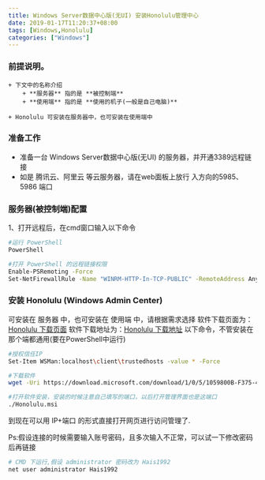 ```yaml
---
title: Windows Server数据中心版(无UI) 安装Honolulu管理中心
date: 2019-01-17T11:20:37+08:00
tags: [Windows,Honolulu]
categories: ["Windows"]
---
```


### 前提说明。
	+ 下文中的名称介绍
		+ **服务器** 指的是 **被控制端**
		+ **使用端** 指的是 **使用的机子(一般是自己电脑)**
	
	+ Honolulu 可安装在服务器中，也可安装在使用端中

### 准备工作
 - 准备一台 Windows Server数据中心版(无UI) 的服务器，并开通3389远程链接
 - 如是 腾讯云、阿里云 等云服务器，请在web面板上放行 入方向的5985、5986 端口

### 服务器(被控制端)配置
1、打开远程后，在cmd窗口输入以下命令
``` bash
#运行 PowerShell
PowerShell

#打开 PowerShell 的远程链接权限
Enable-PSRemoting -Force
Set-NetFirewallRule -Name "WINRM-HTTP-In-TCP-PUBLIC" -RemoteAddress Any
```

### 安装 Honolulu (Windows Admin Center)
可安装在 服务器 中，也可安装在 使用端 中，请根据需求选择
软件下载页面为：[Honolulu 下载页面](https://docs.microsoft.com/en-us/windows-server/manage/windows-admin-center/understand/windows-admin-center)
软件下载地址为：[Honolulu 下载地址](https://aka.ms/WACDownload)
以下命令，不管安装在那个端都通用(要在PowerShell中运行)
``` bash
#授权信任IP
Set-Item WSMan:localhost\client\trustedhosts -value * -Force

#下载软件
wget -Uri https://download.microsoft.com/download/1/0/5/1059800B-F375-451C-B37E-758FFC7C8C8B/WindowsAdminCenter1809.5.msi -UseBasicParsing -OutFile c:\Honolulu.msi

#打开软件安装，安装的时候注意自己填写的端口，以后打开管理界面也是这端口
./Honolulu.msi
```
到现在可以用 IP+端口 的形式直接打开网页进行访问管理了.

Ps:假设连接的时候需要输入账号密码，且多次输入不正常，可以试一下修改密码后再链接
``` bash
# CMD 下运行,假设 administrator 密码改为 Hais1992
net user administrator Hais1992
```

